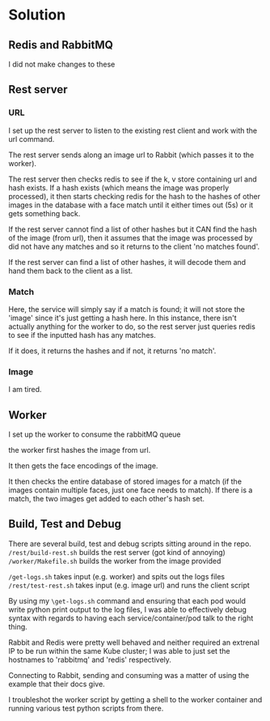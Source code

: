 # Solution

## Redis and RabbitMQ
I did not make changes to these

## Rest server

### URL
I set up the rest server to listen to the existing rest client and work with the url command.

The rest server sends along an image url to Rabbit (which passes it to the worker).

The rest server then checks redis to see if the k, v store containing url and hash exists. If a hash exists (which means the image was properly processed), it then starts checking redis for the hash to the hashes of other images in the database with a face match until it either times out (5s) or it gets something back.

If the rest server cannot find a list of other hashes but it CAN find the hash of the image (from url), then it assumes that the image was processed by did not have any matches and so it returns to the client 'no matches found'.

If the rest server can find a list of other hashes, it will decode them and hand them back to the client as a list.


### Match
Here, the service will simply say if a match is found; it will not store the 'image' since it's just getting a hash here. In this instance, there isn't actually anything for the worker to do, so the rest server just queries redis to see if the inputted hash has any matches.

If it does, it returns the hashes and if not, it returns 'no match'.

### Image
I am tired.


## Worker
I set up the worker to consume the rabbitMQ queue

the worker first hashes the image from url.

It then gets the face encodings of the image.

It then checks the entire database of stored images for a match (if the images contain multiple faces, just one face needs to match). If there is a match, the two images get added to each other's hash set.


## Build, Test and Debug

There are several build, test and debug scripts sitting around in the repo.
`/rest/build-rest.sh` builds the rest server (got kind of annoying)
`/worker/Makefile.sh` builds the worker from the image provided

`/get-logs.sh` takes input (e.g. worker) and spits out the logs files
`/rest/test-rest.sh` takes input (e.g. image url) and runs the client script

By using my `\get-logs.sh` command and ensuring that each pod would write python print output to the log files, I was able to effectively debug syntax with regards to having each service/container/pod talk to the right thing.

Rabbit and Redis were pretty well behaved and neither required an extrenal IP to be run within the same Kube cluster; I was able to just set the hostnames to 'rabbitmq' and 'redis' respectively.

Connecting to Rabbit, sending and consuming was a matter of using the example that their docs give.

I troubleshot the worker script by getting a shell to the worker container and running various test python scripts from there.
